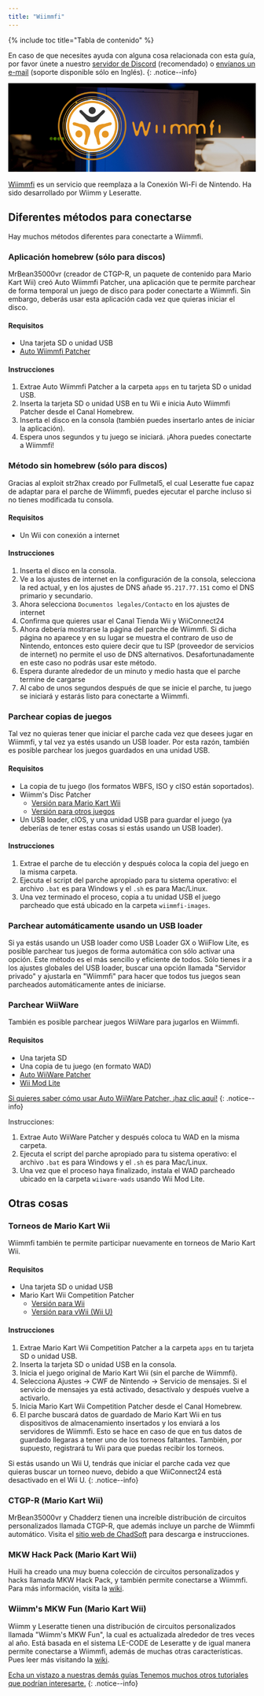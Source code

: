 ```yaml
---
title: "Wiimmfi"
---
```


{% include toc title="Tabla de contenido" %}

En caso de que necesites ayuda con alguna cosa relacionada con esta guía, por favor únete a nuestro [servidor de Discord](https://discord.gg/b4Y7jfD) (recomendado) o [envíanos un e-mail](mailto:support@riiconnect24.net) (soporte disponible sólo en Inglés).
{: .notice--info}

![Logotipo de Wiimmfi](/images/WiiWiimmfiLogo.jpg)

[Wiimmfi](https://wiimmfi.de) es un servicio que reemplaza a la Conexión Wi-Fi de Nintendo. Ha sido desarrollado por Wiimm y Leseratte.

## Diferentes métodos para conectarse

Hay muchos métodos diferentes para conectarte a Wiimmfi.

### Aplicación homebrew (sólo para discos)
MrBean35000vr (creador de CTGP-R, un paquete de contenido para Mario Kart Wii) creó Auto Wiimmfi Patcher, una aplicación que te permite parchear de forma temporal un juego de disco para poder conectarte a Wiimmfi. Sin embargo, deberás usar esta aplicación cada vez que quieras iniciar el disco.

#### Requisitos
* Una tarjeta SD o unidad USB
* [Auto Wiimmfi Patcher](/assets/files/autowiimmfipatcher-0.6.zip)

#### Instrucciones

1. Extrae Auto Wiimmfi Patcher a la carpeta `apps` en tu tarjeta SD o unidad USB.
2. Inserta la tarjeta SD o unidad USB en tu Wii e inicia Auto Wiimmfi Patcher desde el Canal Homebrew.
3. Inserta el disco en la consola (también puedes insertarlo antes de iniciar la aplicación).
4. Espera unos segundos y tu juego se iniciará. ¡Ahora puedes conectarte a Wiimmfi!

### Método sin homebrew (sólo para discos)
Gracias al exploit str2hax creado por Fullmetal5, el cual Leseratte fue capaz de adaptar para el parche de Wiimmfi, puedes ejecutar el parche incluso si no tienes modificada tu consola.

#### Requisitos
* Un Wii con conexión a internet

#### Instrucciones

1. Inserta el disco en la consola.
2. Ve a los ajustes de internet en la configuración de la consola, selecciona la red actual, y en los ajustes de DNS añade `95.217.77.151` como el DNS primario y secundario.
3. Ahora selecciona `Documentos legales/Contacto` en los ajustes de internet
4. Confirma que quieres usar el Canal Tienda Wii y WiiConnect24
5. Ahora debería mostrarse la página del parche de Wiimmfi. Si dicha página no aparece y en su lugar se muestra el contraro de uso de Nintendo, entonces esto quiere decir que tu ISP (proveedor de servicios de internet) no permite el uso de DNS alternativos. Desafortunadamente en este caso no podrás usar este método.
6. Espera durante alrededor de un minuto y medio hasta que el parche termine de cargarse
7. Al cabo de unos segundos después de que se inicie el parche, tu juego se iniciará y estarás listo para conectarte a Wiimmfi.

### Parchear copias de juegos
Tal vez no quieras tener que iniciar el parche cada vez que desees jugar en Wiimmfi, y tal vez ya estés usando un USB loader. Por esta razón, también es posible parchear los juegos guardados en una unidad USB.

#### Requisitos
- La copia de tu juego (los formatos WBFS, ISO y cISO están soportados).
- Wiimm's Disc Patcher
   - [Versión para Mario Kart Wii](http://download.wiimm.de/wiimmfi/patcher/mkw-wiimmfi-patcher-v6.zip)
   - [Versión para otros juegos](http://download.wiimm.de/wiimmfi/patcher/wiimmfi-patcher-v4.7z)
- Un USB loader, cIOS, y una unidad USB para guardar el juego (ya deberías de tener estas cosas si estás usando un USB loader).

#### Instrucciones
1. Extrae el parche de tu elección y después coloca la copia del juego en la misma carpeta.
2. Ejecuta el script del parche apropiado para tu sistema operativo: el archivo `.bat` es para Windows y el `.sh` es para Mac/Linux.
3. Una vez terminado el proceso, copia a tu unidad USB el juego parcheado que está ubicado en la carpeta `wiimmfi-images`.

### Parchear automáticamente usando un USB loader
Si ya estás usando un USB loader como USB Loader GX o WiiFlow Lite, es posible parchear tus juegos de forma automática con sólo activar una opción. Este método es el más sencillo y eficiente de todos. Sólo tienes ir a los ajustes globales del USB loader, buscar una opción llamada "Servidor privado" y ajustarla en "Wiimmfi" para hacer que todos tus juegos sean parcheados automáticamente antes de iniciarse.

### Parchear WiiWare
También es posible parchear juegos WiiWare para jugarlos en Wiimmfi.

#### Requisitos

- Una tarjeta SD
- Una copia de tu juego (en formato WAD)
- [Auto WiiWare Patcher](https://github.com/RiiConnect24/auto-wiiware-patcher/releases)
- [Wii Mod Lite](https://github.com/RiiConnect24/Wii-Mod-Lite/releases)

[Si quieres saber cómo usar Auto WiiWare Patcher, ¡haz clic aquí!](wiiwarepatcher)
{: .notice--info}

Instrucciones:
1. Extrae Auto WiiWare Patcher y después coloca tu WAD en la misma carpeta.
2. Ejecuta el script del parche apropiado para tu sistema operativo: el archivo `.bat` es para Windows y el `.sh` es para Mac/Linux.
3. Una vez que el proceso haya finalizado, instala el WAD parcheado ubicado en la carpeta `wiiware-wads` usando Wii Mod Lite.

## Otras cosas

### Torneos de Mario Kart Wii
Wiimmfi también te permite participar nuevamente en torneos de Mario Kart Wii.

#### Requisitos

- Una tarjeta SD o unidad USB
- Mario Kart Wii Competition Patcher
   - [Versión para Wii](https://competitions.wiimmfi.de/competition-tool-wii.zip)
   - [Versión para vWii (Wii U)](https://competitions.wiimmfi.de/competition-tool-wiiu.zip)

#### Instrucciones

1. Extrae Mario Kart Wii Competition Patcher a la carpeta `apps` en tu tarjeta SD o unidad USB.
2. Inserta la tarjeta SD o unidad USB en la consola.
3. Inicia el juego original de Mario Kart Wii (sin el parche de Wiimmfi).
4. Selecciona Ajustes -> CWF de Nintendo -> Servicio de mensajes. Si el servicio de mensajes ya está activado, desactívalo y después vuelve a activarlo.
5. Inicia Mario Kart Wii Competition Patcher desde el Canal Homebrew.
6. El parche buscará datos de guardado de Mario Kart Wii en tus dispositivos de almacenamiento insertados y los enviará a los servidores de Wiimmfi. Esto se hace en caso de que en tus datos de guardado llegaras a tener uno de los torneos faltantes. También, por supuesto, registrará tu Wii para que puedas recibir los torneos.

Si estás usando un Wii U, tendrás que iniciar el parche cada vez que quieras buscar un torneo nuevo, debido a que WiiConnect24 está desactivado en el Wii U.
{: .notice--info}

### CTGP-R (Mario Kart Wii)
MrBean35000vr y Chadderz tienen una increíble distribución de circuitos personalizados llamada CTGP-R, que además incluye un parche de Wiimmfi automático. Visita el [sitio web de ChadSoft](http://chadsoft.co.uk) para descarga e instrucciones.

### MKW Hack Pack (Mario Kart Wii)
Huili ha creado una muy buena colección de circuitos personalizados y hacks llamada MKW Hack Pack, y también permite conectarse a Wiimmfi. Para más información, visita la [wiki](http://wiki.tockdom.com/wiki/MKW_Hack_Pack).

### Wiimm's MKW Fun (Mario Kart Wii)
Wiimm y Leseratte tienen una distribución de circuitos personalizados llamada "Wiimm's MKW Fun", la cual es actualizada alrededor de tres veces al año. Está basada en el sistema LE-CODE de Leseratte y de igual manera permite conectarse a Wiimmfi, además de muchas otras características. Pues leer más visitando la [wiki](http://wiki.tockdom.com/wiki/Wiimms_Mario_Kart_Fun).

[Echa un vistazo a nuestras demás guías Tenemos muchos otros tutoriales que podrían interesarte.](site-navigation)
{: .notice--info}
